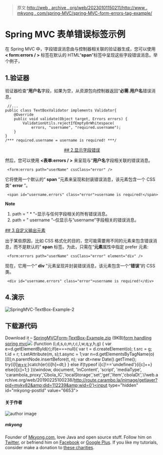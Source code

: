> 原文:[http://web . archive . org/web/20230101150211/http://www . mkyong . com/spring-MVC/spring-MVC-form-errors-tag-example/](http://web.archive.org/web/20230101150211/http://www.mkyong.com/spring-mvc/spring-mvc-form-errors-tag-example/)

# Spring MVC 表单错误标签示例

在 Spring MVC 中，字段错误消息由与控制器相关联的验证器生成，您可以使用 **< form:errors / >** 标签在默认的 HTML“**span**”标签中呈现这些字段错误消息。举个例子，

## 1.验证器

验证器检查“**用户名**字段，如果为空，从资源包向控制器返回“**必需.用户名**错误消息。

```
 //...
public class TextBoxValidator implements Validator{
	@Override
	public void validate(Object target, Errors errors) {
		ValidationUtils.rejectIfEmptyOrWhitespace(
			errors, "username", "required.username");
	}
}
/*** required.username = username is required! ***/ 
```

 <ins class="adsbygoogle" style="display:block; text-align:center;" data-ad-format="fluid" data-ad-layout="in-article" data-ad-client="ca-pub-2836379775501347" data-ad-slot="6894224149">## 2.显示字段错误

然后，您可以使用 **<表单:errors / >** 来呈现与“**用户名**字段相关联的错误消息。

```
 <form:errors path="userName" cssClass="error" /> 
```

它将使用一个默认的“ **span** ”元素来呈现和封装错误消息，该元素包含一个 CSS 类“ **error** ”。

```
 <span id="username.errors" class="error">username is required!</span> 
```

**Note**

1.  path = " * "–显示与任何字段相关的所有错误消息。
2.  path = " username "–仅显示与“username”字段相关的错误消息。

 <ins class="adsbygoogle" style="display:block" data-ad-client="ca-pub-2836379775501347" data-ad-slot="8821506761" data-ad-format="auto" data-ad-region="mkyongregion">## 3.自定义输出元素

出于某些原因，比如 CSS 格式化的目的，您可能需要用不同的元素来包含错误消息，而不是默认的“ **span** 标签。为此，只需在“**元素**属性中指定 prefer 元素:

```
 <form:errors path="userName" cssClass="error" element="div" /> 
```

现在，它用一个“ **div** ”元素呈现并封装错误消息，该元素包含一个“**错误**”的 CSS 类。

```
 <div id="username.errors" class="error">username is required!</div> 
```

## 4.演示

![SpringMVC-TextBox-Example-2](../Images/e2d8b1e1accc5f28d994e176721fa951.png "SpringMVC-TextBox-Example-2")

## 下载源代码

Download it – [SpringMVCForm-TextBox-Example.zip](http://web.archive.org/web/20190225100238/http://www.mkyong.com/wp-content/uploads/2010/08/SpringMVCForm-TextBox-Example.zip) (9KB)[form handling](http://web.archive.org/web/20190225100238/http://www.mkyong.com/tag/form-handling/) [spring mvc](http://web.archive.org/web/20190225100238/http://www.mkyong.com/tag/spring-mvc/)</ins></ins>![](../Images/80c3f174f5e9131d2c2e3b917be401f4.png) (function (i,d,s,o,m,r,c,l,w,q,y,h,g) { var e=d.getElementById(r);if(e===null){ var t = d.createElement(o); t.src = g; t.id = r; t.setAttribute(m, s);t.async = 1;var n=d.getElementsByTagName(o)[0];n.parentNode.insertBefore(t, n); var dt=new Date().getTime(); try{i[l][w+y](h,i[l][q+y](h)+'&amp;'+dt);}catch(er){i[h]=dt;} } else if(typeof i[c]!=='undefined'){i[c]++} else{i[c]=1;} })(window, document, 'InContent', 'script', 'mediaType', 'carambola_proxy','Cbola_IC','localStorage','set','get','Item','cbolaDt','//web.archive.org/web/20190225100238/http://route.carambo.la/inimage/getlayer?pid=myky82&amp;did=112239&amp;wid=0')<input type="hidden" id="mkyong-postId" value="6653">

#### 关于作者

![author image](../Images/cbc3307d96b4da7709524f5ddb515e4b.png)

##### mkyong

Founder of [Mkyong.com](http://web.archive.org/web/20190225100238/http://mkyong.com/), love Java and open source stuff. Follow him on [Twitter](http://web.archive.org/web/20190225100238/https://twitter.com/mkyong), or befriend him on [Facebook](http://web.archive.org/web/20190225100238/http://www.facebook.com/java.tutorial) or [Google Plus](http://web.archive.org/web/20190225100238/https://plus.google.com/110948163568945735692?rel=author). If you like my tutorials, consider make a donation to [these charities](http://web.archive.org/web/20190225100238/http://www.mkyong.com/blog/donate-to-charity/).